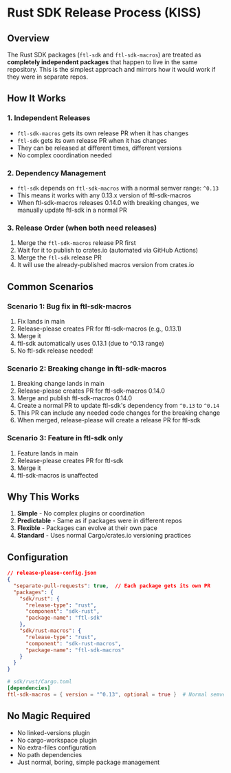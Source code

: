 # Rust SDK Release Process (KISS)

## Overview

The Rust SDK packages (`ftl-sdk` and `ftl-sdk-macros`) are treated as **completely independent packages** that happen to live in the same repository. This is the simplest approach and mirrors how it would work if they were in separate repos.

## How It Works

### 1. Independent Releases
- `ftl-sdk-macros` gets its own release PR when it has changes
- `ftl-sdk` gets its own release PR when it has changes  
- They can be released at different times, different versions
- No complex coordination needed

### 2. Dependency Management
- `ftl-sdk` depends on `ftl-sdk-macros` with a normal semver range: `^0.13`
- This means it works with any 0.13.x version of ftl-sdk-macros
- When ftl-sdk-macros releases 0.14.0 with breaking changes, we manually update ftl-sdk in a normal PR

### 3. Release Order (when both need releases)
1. Merge the `ftl-sdk-macros` release PR first
2. Wait for it to publish to crates.io (automated via GitHub Actions)
3. Merge the `ftl-sdk` release PR
4. It will use the already-published macros version from crates.io

## Common Scenarios

### Scenario 1: Bug fix in ftl-sdk-macros
1. Fix lands in main
2. Release-please creates PR for ftl-sdk-macros (e.g., 0.13.1)
3. Merge it
4. ftl-sdk automatically uses 0.13.1 (due to ^0.13 range)
5. No ftl-sdk release needed!

### Scenario 2: Breaking change in ftl-sdk-macros
1. Breaking change lands in main
2. Release-please creates PR for ftl-sdk-macros 0.14.0
3. Merge and publish ftl-sdk-macros 0.14.0
4. Create a normal PR to update ftl-sdk's dependency from `^0.13` to `^0.14`
5. This PR can include any needed code changes for the breaking change
6. When merged, release-please will create a release PR for ftl-sdk

### Scenario 3: Feature in ftl-sdk only
1. Feature lands in main
2. Release-please creates PR for ftl-sdk
3. Merge it
4. ftl-sdk-macros is unaffected

## Why This Works

1. **Simple** - No complex plugins or coordination
2. **Predictable** - Same as if packages were in different repos
3. **Flexible** - Packages can evolve at their own pace
4. **Standard** - Uses normal Cargo/crates.io versioning practices

## Configuration

```json
// release-please-config.json
{
  "separate-pull-requests": true,  // Each package gets its own PR
  "packages": {
    "sdk/rust": {
      "release-type": "rust",
      "component": "sdk-rust",
      "package-name": "ftl-sdk"
    },
    "sdk/rust-macros": {
      "release-type": "rust", 
      "component": "sdk-rust-macros",
      "package-name": "ftl-sdk-macros"
    }
  }
}
```

```toml
# sdk/rust/Cargo.toml
[dependencies]
ftl-sdk-macros = { version = "^0.13", optional = true }  # Normal semver range
```

## No Magic Required

- No linked-versions plugin
- No cargo-workspace plugin  
- No extra-files configuration
- No path dependencies
- Just normal, boring, simple package management